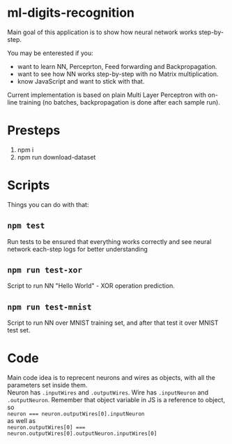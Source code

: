 # ml-digits-recognition
Main goal of this application is to show how neural network works step-by-step.

You may be enterested if you:
- want to learn NN, Perceprton, Feed forwarding and Backpropagation.
- want to see how NN works step-by-step with no Matrix multiplication.
- know JavaScript and want to stick with that.

Current implementation is based on plain Multi Layer Perceptron with on-line training (no batches, backpropagation is done after each sample run).

# Presteps
1. npm i
2. npm run download-dataset

# Scripts
Things you can do with that:

## `npm test`
Run tests to be ensured that everything works correctly and see neural network each-step logs for better understanding

## `npm run test-xor`
Script to run NN "Hello World" - XOR operation prediction.

## `npm run test-mnist`
Script to run NN over MNIST training set, and after that test it over MNIST test set.

# Code

Main code idea is to reprecent neurons and wires as objects, with all the parameters set inside them.  
Neuron has `.inputWires` and `.outputWires`.
Wire has `.inputNeuron` and `.outputNeuron`.
Remember that object variable in JS is a reference to object, so  
`neuron === neuron.outputWires[0].inputNeuron`  
as well as  
`neuron.outputWires[0] === neuron.outputWires[0].outputNeuron.inputWires[0]`
